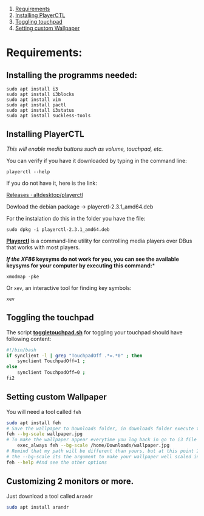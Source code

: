 1. [Requirements](#Requirements)
2. [Installing PlayerCTL](#Installing-Player-CTL)
3. [Toggling touchpad](#Toggling-the-touchpad)
4. [Setting custom Wallpaper](#Setting-custom-Wallpaper)

# Requirements:

## Installing the programms needed:

```
sudo apt install i3
sudo apt install i3blocks
sudo apt install vim
sudo apt install pactl
sudo apt install i3status 
sudo apt install suckless-tools
```

## Installing PlayerCTL
 *This will enable media buttons such as volume, touchpad, etc.*
 
 You can verify if you have it downloaded by typing in the command line:  
```
playerctl --help
```
If you do not have it, here is the link:

[Releases · altdesktop/playerctl](https://github.com/altdesktop/playerctl/releases)

Dowload the debian package → playerctl-2.3.1_amd64.deb

For the instalation do this in the folder you have the file: 
```
sudo dpkg -i playerctl-2.3.1_amd64.deb
```
  **[Playerctl](https://github.com/acrisci/playerctl)** is a command-line utility for controlling media players over DBus that works with most players.

*****If the XF86* keysyms do not work for you, you can see the available keysyms for your computer by executing this command:*****

`xmodmap -pke`

Or `xev`, an interactive tool for finding key symbols:

`xev`

## Toggling the touchpad
The script **[toggletouchpad.sh](http://toggletouchpad.sh)** for toggling your touchpad should have following content:

```bash
#!/bin/bash
if synclient -l | grep "TouchpadOff .*=.*0" ; then
    synclient TouchpadOff=1 ;
else
    synclient TouchpadOff=0 ;
fi2
```

## Setting custom Wallpaper

You will need a tool called `feh`

```bash
sudo apt install feh
# Save the wallpaper to Downloads folder, in downloads folder execute the command to see the wallpaper:
feh --bg-scale wallpaper.jpg
# To make the wallpaper appear everytime you log back in go to i3 file configuration and:
	exec_always feh --bg-scale /home/Downloads/wallpaper.jpg
# Remind that my path will be different than yours, but at this point I dont think I need to tell you this xD
# the --bg-scale its the argument to make your wallpaper well scaled in your pc. its not the only parameter, you can do a:
feh --help #And see the other options
```

## Customizing 2 monitors or more.

Just download a tool called `Arandr`

```bash
sudo apt install arandr
```


